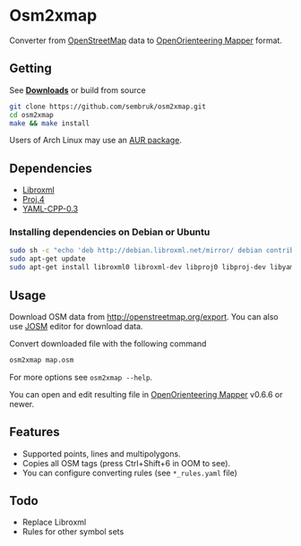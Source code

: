 # **Osm2xmap**

Converter from [OpenStreetMap](http://www.openstreetmap.org) data to [OpenOrienteering Mapper](https://github.com/OpenOrienteering/mapper) format.

## Getting

See [**Downloads**](https://github.com/sembruk/osm2xmap/releases) or build from source

```bash
git clone https://github.com/sembruk/osm2xmap.git
cd osm2xmap
make && make install
```

Users of Arch Linux may use an [AUR package](https://aur.archlinux.org/packages/osm2xmap/).

## Dependencies

* [Libroxml](http://www.libroxml.net/)
* [Proj.4](https://github.com/OSGeo/proj.4)
* [YAML-CPP-0.3](https://github.com/jbeder/yaml-cpp)

### Installing dependencies on Debian or Ubuntu

```bash
sudo sh -c "echo 'deb http://debian.libroxml.net/mirror/ debian contrib' > /etc/apt/sources.list.d/libroxml.list"
sudo apt-get update
sudo apt-get install libroxml0 libroxml-dev libproj0 libproj-dev libyaml-cpp0.3 libyaml-cpp0.3-dev
```

## Usage

Download OSM data from http://openstreetmap.org/export.
You can also use [JOSM](https://josm.openstreetmap.de/) editor for download data.

Convert downloaded file with the following command

```bash
osm2xmap map.osm
```

For more options see `osm2xmap --help`.

You can open and edit resulting file in [OpenOrienteering Mapper](http://www.openorienteering.org/apps/mapper/) v0.6.6 or newer.

## Features

* Supported points, lines and multipolygons.
* Copies all OSM tags (press Ctrl+Shift+6 in OOM to see).
* You can configure converting rules (see `*_rules.yaml` file)

## Todo

* Replace Libroxml
* Rules for other symbol sets
